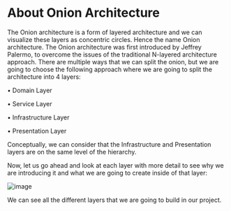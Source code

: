 # About Onion Architecture
The Onion architecture is a form of layered architecture and we can visualize these layers as concentric circles. Hence the name Onion architecture. The Onion architecture was first introduced by Jeffrey Palermo, to overcome the issues of the traditional N-layered architecture approach.
There are multiple ways that we can split the onion, but we are going to choose the following approach where we are going to split the architecture into 4 layers:

• Domain Layer

• Service Layer

• Infrastructure Layer

• Presentation Layer

Conceptually, we can consider that the Infrastructure and Presentation layers are on the same level of the hierarchy.

Now, let us go ahead and look at each layer with more detail to see why we are introducing it and what we are going to create inside of that layer:

![image](https://github.com/ZokirS/Onion-Architecture/assets/33254311/97929326-8359-4286-8bad-cbe05e355307)


We can see all the different layers that we are going to build in our project.
